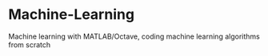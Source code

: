 # Machine-Learning
Machine learning with MATLAB/Octave, coding machine learning algorithms from scratch 
